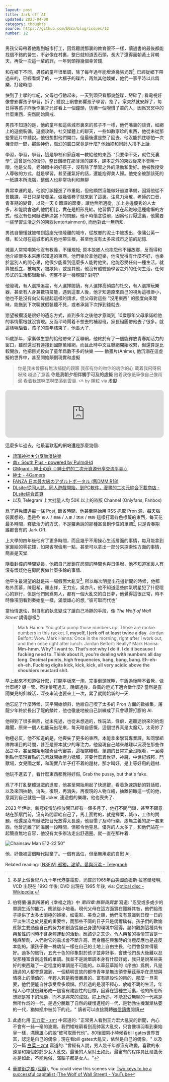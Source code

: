 ```yaml
---
layout: post
title: Jark off AI
updated: 2023-04-08
category: thoughts
source: https://github.com/bGZo/blog/issues/12
number: 12
---
```


<!--title: "自慰 AI"-->

男孩父母帶着他跑到城市打工，因爲聽說那裏的教育很不一樣，讀過書的最後都能找個不錯的營生，不必像在村裏，整日就知道丟石頭，長大了還得面朝黃土背朝天，再受一次這一輩的罪，一年到頭掙幾個幸苦錢.

和在鄉下不同，男孩的童年很單調，除了每年過年能增添幾張光碟[^4], 已經從鄉下帶過來的，已經看爛了的，一大櫃子的碟片，再無其他娛樂，他們一家平時以此爲樂，打發時間.

快到了上學的年紀，父母也行動起來，一天到頭只看那幾盤碟，掰碎了; 看電視好像會影響孩子學習，拆了; 聽說上網會影響孩子學習，掐了。家突然就安靜了，每日得等孩子昨晚作業才允許看上一個鐘頭，彷彿一個喫慣了葷的人，因爲冥冥中的什麼東西，突然開始齋戒.

男孩不知道的是，他的童年和這些城市裏來的孩子不一樣，他們嘴裏的談資，如網上的遊戲裝備，遊戲攻略，社交媒體上的聊天，一些如數家珍的東西，他從未從那些警匪片中聽說。他很想對他們開口，但最後還是憋了回去，他沒能抓住哪怕一次機會問一問，那些神奇，魔幻的窗口究竟是什麼? 他始終和同齡人搭不上話.

學習，學習，學習，這是學校和家庭唯一教給他的東西. "只要學不死，就往死裏學", 這曾是他的信仰，整日鑽研在那薄薄的課本，課本之外的東西從來不會瞅一眼，他是父母，老師眼中的好孩子，沒有除了學習之外的活動和愛好。他被教授受人尊敬的方式，就是學習，甚至運氣好的話，還能抱得美人歸。他完全被那該死的一紙課本所洗腦，整個人也非常功利和無聊

異常幸運的是，他誤打誤撞進了市重點，但他顯然沒能做好過渡準備，因爲他從不會聽課，平日只是發發呆，做幾張卷子就來到了這裏。注意力渙散，老師的口音，青春期的變音，以及一天 8 節課的節奏，讓他無所適從，加上身邊優秀的人太多，和能說會道的他們相比，實在是相形見絀。他習慣了贏在起跑線這種偷懶的方式，他沒有任何辦法解決當下的問題，他不時懷念從前，因爲他討厭這裏，他需要一些學習生活之外的東西(entertainment), 而他對此一無所知.

男孩自懵懂就被帶到這座光怪陸離的城市，從故鄉的泥土中被拔出，像蒲公英一樣，和父母在這城市的灰色地帶生根，甚至他沒有太多來城市之前的記憶.

城裏人常常嘲笑他沒有教養，不懂規矩; 原本故鄉人也抱怨他不懂故鄉，反而得和他介紹很多本來應該知道的東西。他們樂於拿他逗樂，他沒覺得有什麼不好，也樂於當別人的開心果，他很少能看到這麼多人能對他笑。他能忍受任何一種生活，就算被孤立，被嘲笑，被欺負，或是其他，他沒有體驗過學習之外的任何生活，任何形式的生活都很新鮮。何嘗不是一種體驗? 對吧?

他發現，有人選擇追星，有人選擇閱讀，有人選擇高頻度的社交，有人選擇玩樂器，甚至有人身兼數項技能，遇到這羣人後，他才知道原來自己的視角這樣渺小，他也不是沒有向父母提起這樣的請求，但父母對這些 "沒用東西" 的態度向來曖昧，能拖到下次聊就假裝聽不見，或者承諾下次掙到錢就去.

慾望被擱淺是很好的遺忘方式，直到多年之後他才意識到, 10歲那年父母承諾給他的事情壓根就沒實現。反而平時鬧着不想去的補習班，家長組團帶他去了很多。就這樣哄騙着，孩子的童年結束了，他長大了.

15歲那年，家裏做生意的給他帶來了互聯網，他終於有了一個能釋放青春期活力的窗口，雖然還沒有連接到國際萬維網，而且此時中文互聯網開始收緊，但還算是比較開放，他把目光投向了童年爲數不多的快樂 —— 動畫片(Anime), 他沉溺在這虛擬的世界中，甚至開始顛倒現實和虛擬

> 你是我未曾擁有無法捕捉的親暱
我卻有你的吻你的魂你的心
載着我飛呀飛呀飛 越過了意義
**你是我朝夕相伴觸手可及的虛擬**
陪着我像紙筆像自己像雨滴
看着我墜啊墜啊墜落到雲裏. ⛅
by 陳粒 via [虛擬](https://music.163.com/outchain/player?type=2&id=421423808&auto=1&height=66)

<iframe style="border-radius:12px" src="https://open.spotify.com/embed/track/5l9sg05BhpfsdLfRvjGsAf?utm_source=generator" width="100%" height="152" frameBorder="0" allowfullscreen="" allow="autoplay; clipboard-write; encrypted-media; fullscreen; picture-in-picture" loading="lazy"></iframe>

這麼多年過去，他最喜歡逛的網站還是那麼幾個:

- [琉璃神社★分享動漫快樂](https://www.hacg.mom/ )
- [南+ South Plus - powered by Pu!mdHd](https://www.east-plus.net/ )
- [GMgard - 紳士の庭 ♢紳士們的二次元資源分享交流平臺♢](https://gmgard.com/ )
- [紳士 - 4Gamers](https://www.4gamers.com.tw/gentlemen )
- [FANZA 日本最大級のアダルトポータル (舊DMM.R18)](https://www.dmm.co.jp/top/ )
- [DLsite:從同人誌，同人遊戲開始，到PC軟件，漫畫的二次元綜合下載商店 - DLsite綜合首頁](https://www.dlsite.com/index.html )
- 以及 Telegram 上大批量人均 50K 以上的盜版 Channel (Onlyfans, Fanbox)

爲了避免錯過每一條 Post, 節省時間，他甚至開始用 RSS 抓取 Pron 源，每天腦袋裏想的，盡是些 `後人` / `白絲` / `人妻` / `誘惑` / `翹臀` 這樣打着各色標籤的東西，每天花最多時間，釋放活力的方式，不是羅素說的那種富含創作性的單調[^1], 只是青春期誰都會有的 Jark Off.

上大學的四年後他有了更多時間，而且幾乎不用操心生活層面的事情，每月能拿到家裏給的零花錢，如果省喫儉用一點，甚至可以拿出一部分來探索性方面的事情，簡直是天堂.

隨着封控的時間變長，他把自己反鎖在房間的時間也與日俱增，他不知道家裏人有沒有懷疑他在房間裏做什麼多餘的事情.

他平生最渴望的就是來一場假面大亂交[^2], 所以每次明星出花邊新聞的時候，他都格外羨慕，陳冠希，羅志祥，王力宏，吳亦凡，他不知道這些帥氣明星犯了什麼噁心的罪行，但是他們同爲男人，都有一個大亂交的白日夢，他覺得這很正常，時不時像項羽看到秦始皇一樣，滿懷雄心的想, “彼可取而代也”

當怡情退怯，對自慰的執念變成了讓自己冷靜的手段，像 _The Wolf of Wall Street_ 講得那樣[^3]:

> Mark Hanna: You gotta pump those numbers up. Those are rookie numbers in this racket. **I, myself, I jerk off at least twice a day.**
Jordan Belfort: Wow.
Mark Hanna: Once in the morning, right after I work out, and then once right after lunch.
Jordan Belfort: Really?
Mark Hanna: **Mm-hmm. Why? I want to. That’s not why I do it. I do it because I fucking need to. Think about it, you’re dealing with numbers all day long. Decimal points, high frequencies, bang, bang, bang. Eh-eh-eh-eh. Fucking digits kick, kick, kick, all very acidic above the shoulders mustard shit.**

早上起來不知道做什麼，打開平板來一炮，完事倒頭就睡，午飯過後睡不着覺，做什麼呢? 導一管，然後暈死過去，晚飯過後，昏黃的燈光下適合做什麼? 當然是喜聞樂見的針線活，深夜串流也要來上一次，累了就開始新的一天.

他忘記了什麼時候，天平開始傾斜，他給自己喫了太多的 Pron 方面的數據集，屠龍少年終於長出了龍的鱗片，他也徹底地被自己訓練成了只會導管打膠的 AI.

他得到了很多東西，從未見過，也從未想過的，性玩法，性癖，道聽途說來的約炮趣聞，原來一個人也能玩出花來，每天暗自感慨，這個世界真是太魔幻，太奇妙了

物極必反，他不知道的是，他喪失了更多的東西，本能拿來學習專業課，和同學組隊做項目的時間，甚至是原本就少的專注力，他發現自己越來越難以沉浸在那些作品之中。甚至開始用獵奇替代審美，這相當糟糕，單調的日常完全沒眼看，一旦碰到點什麼現實點的元素就開始極力牴觸，非要什麼異世界，神魔，中世紀城邦，鬥獸場，女兒國之類，和現實八竿子打不着的題材，那才叫好，是上等好用的題材.

他玩不進去了，看什麼東西都覺得好假, Grab the pussy, but that's fake.

爲了不打亂整體遊戲的進度，他甚至開始用起了快進鍵，看着急速跳動的對話框，以及來回抽動，消失，復現，再消失，再復現的人物立繪，抽離俯瞰這一切的他，意識到自己就是一個 Joker, 連遊戲的樂趣，他也喪失了.

2023 年伊始，新冠疫情防控放開已經有一個多月了，他打不開門鎖，甚至不願意站在那扇門前，沒有時間留給自己了，馬上面對的，就是擇業，城市，工作的問題，他還是沒有辦法把目光放得太長遠，他習慣了及時行樂，虛無主義的那一套東西，他曾逃離了同溫層一段時間，但那令他窒息，優秀的人太多了，和他們站在一起簡直無地自容，他沒有太多辦法走出舒適圈。就一直在那杵着.

![Chainsaw Man E12-22’50”](https://user-images.githubusercontent.com/57313137/210503676-aebb79bc-7c65-42b4-bf97-f5c3a15bbaed.jpg)

他，好像被這個時代拋棄了。一個有品位，但毫無用處的自慰 AI.

Related reading: [[NSFW] 孤獨，渴望，愛與沉淪 – Telegraph](https://telegra.ph/%E5%86%99%E4%BA%8E%E7%96%AB%E6%83%85%E5%B1%85%E5%AE%B6%E9%9A%94%E7%A6%BB%E8%B4%A4%E8%80%85%E6%A8%A1%E5%BC%8F%E5%90%8E-11-09 )


[^1]: 伯特蘭·羅素所著的《幸福之路》中 *第四章:無聊與興奮* 寫道: "忍受或多或少的單調生活的能力，應該從小培養。現代父母在這方面實在難辭其咎，他們給孩子提供了太多太消極的娛樂，如電影、美食之類，他們沒有意識到日復一日的平淡生活之於兒童的重要性，而那些不同的日子只是偶爾纔有。孩子們的歡愉應該主要通過自己的努力和創造從自己身邊的環境中獲得。諸如觀劇這種具有興奮性的同時不含身體運動的活動，應該少之又少。令人興奮的事情其實是一種麻醉劑，人們對它的需求會不斷升高，而身體在興奮時的消極反應也是違反本能的。讓孩子像一株幼苗一樣在自己的土地上自由生長，他們會發育得最好。過多的旅行，五光十色的印象對於孩子並非好事，會使他們長大後難以忍受那種富含創造性的單調。我並不是說單調本身有什麼好處，我只是說某些美好的東西離了一定程度的單調是不可能的。以華茲華斯的《序曲》爲例，凡是讀過的人都會意識到，一個精明世故的都市青年是無法領會華茲華斯在思想與情感上的價值的。年輕人若是胸懷嚴肅的、富有建設性的目的，那麼一旦需要，他們便能自甘承受衆多煩惱。但若過的是漫不經心、放縱不羈的生活，年輕人心中就很難形成一個富有建設性的目標，因爲在這種生活裏，他的所思所想總是當下的玩樂，而不是將來的成就。綜上所述，不能忍受無聊的一代將是無所作爲的一代，是過分脫離了自然的緩慢進程的一代，是勃勃生機漸漸枯萎的一代，猶如瓶中被剪下的花。" 讀者可以直接跳轉[微信讀書](https://weread.qq.com/web/bookDetail/11e3277072206ec011ec1fa )閱讀
[^2]: 此處化用 [王力宏 - zmt](https://zmt.pub/2021/12/18/%e7%8e%8b%e5%8a%9b%e5%ae%8f/ ) 中寫道的: "正常男人看到王力宏大亂交的新聞，內心不會有一絲一毫的波瀾。我們矮矬窮看到高帥富大亂交，只會像項羽看到秦始皇一樣，滿懷雄心的說“彼可取而代也”。80後國男小時候看bill gates世界首富，認定是自己的偶像；現在看bill gates大亂交，依然是自己的偶像。" 以及另一篇 [白菜 – zmt](https://zmt.pub/2021/06/05/%e7%99%bd%e8%8f%9c/ ) 寫道的: "曾經有人說，男人幾千年都沒有改變，喜歡的永遠是和幾個妙齡少女大亂交。最後的人皇紂王如此，最富有的程序員比爾蓋茨亦是如此，不能免俗，滿腦子都是女人。"
[^3]: [華爾街之狼 (豆瓣)](https://movie.douban.com/subject/2997076/ ), You could view this scenes via: [Two keys to be a successful capitalist (The Wolf of Wall Street) - YouTube](https://www.youtube.com/watch?v=h58jNkbQsMU)
[^4]: 多是上個世紀八九十年代港臺電影，光碟於1965年由美國詹姆斯·拉塞爾發明, VCD 出現在 1993 年後; DVD 出現在 1995 年後, via: [Optical disc - Wikipedia](https://en.wikipedia.org/wiki/Optical_disc);